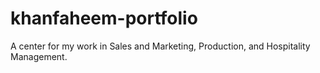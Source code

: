 # khanfaheem-portfolio
A center for my work in Sales and Marketing, Production, and Hospitality Management.
